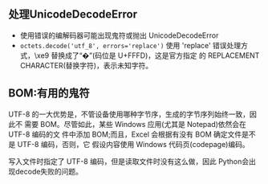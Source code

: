 ## 处理UnicodeDecodeError
- 使用错误的编解码器可能出现鬼符或抛出 UnicodeDecodeError
- `octets.decode('utf_8', errors='replace')` 使用 'replace' 错误处理方式，\xe9 替换成了“�”(码位是 U+FFFD)，这是官方指定
的 REPLACEMENT CHARACTER(替换字符)，表示未知字符。

## BOM:有用的鬼符
UTF-8 的一大优势是，不管设备使用哪种字节序，生成的字节序列始终一致，因此不 需要 BOM。尽管如此，某些 Windows 应用(尤其是 Notepad)依然会在 UTF-8 编码的文 件中添加 BOM;而且，Excel 会根据有没有 BOM 确定文件是不是 UTF-8 编码，否则，它 假设内容使用 Windows 代码页(codepage)编码。

写入文件时指定了 UTF-8 编码，但是读取文件时没有这么做，因此 Python会出现decode失败的问题。
